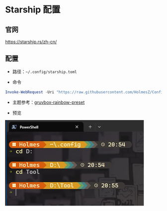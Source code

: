 # Starship 配置

## 官网

https://starship.rs/zh-cn/

## 配置

- 路径：`~/.config/starship.toml`

- 命令

```Powershell
Invoke-WebRequest -Uri "https://raw.githubusercontent.com/HolmesZ/ConfigHub/refs/heads/main/starship/starship.toml" -OutFile "$env:USERPROFILE\.config\starship.toml"
```

- 主题参考：[gruvbox-rainbow-preset](https://starship.rs/zh-CN/presets/gruvbox-rainbow#gruvbox-rainbow-preset)

- 预览

![alt text](image.png)
